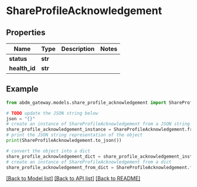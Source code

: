 # ShareProfileAcknowledgement


## Properties

Name | Type | Description | Notes
------------ | ------------- | ------------- | -------------
**status** | **str** |  | 
**health_id** | **str** |  | 

## Example

```python
from abdm_gateway.models.share_profile_acknowledgement import ShareProfileAcknowledgement

# TODO update the JSON string below
json = "{}"
# create an instance of ShareProfileAcknowledgement from a JSON string
share_profile_acknowledgement_instance = ShareProfileAcknowledgement.from_json(json)
# print the JSON string representation of the object
print(ShareProfileAcknowledgement.to_json())

# convert the object into a dict
share_profile_acknowledgement_dict = share_profile_acknowledgement_instance.to_dict()
# create an instance of ShareProfileAcknowledgement from a dict
share_profile_acknowledgement_from_dict = ShareProfileAcknowledgement.from_dict(share_profile_acknowledgement_dict)
```
[[Back to Model list]](../README.md#documentation-for-models) [[Back to API list]](../README.md#documentation-for-api-endpoints) [[Back to README]](../README.md)


